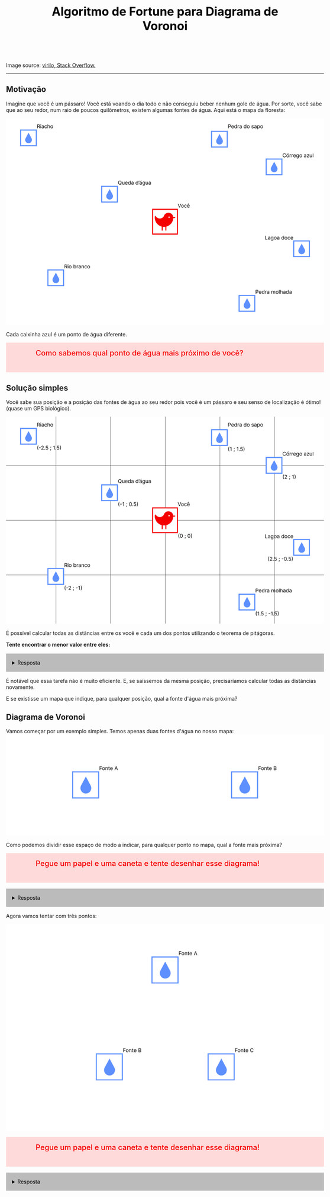 <style>

    body{
        max-width:70em;
        margin-inline: auto;
    }
    details{
        width:fill;
        background-color: #bbb;
        color: black;
        padding: 1rem;
        margin-block: 1rem;
    }

    details[open] summary{
        margin-bottom: 1rem;
    }

    table{
        width:100%;
        background-color:#ccc;
        filter: drop-shadow(3px 3px 0 #999);
    }
    table>*>*:nth-child(even), th {
        background-color: #ddd;
    }

    question{
        position:relative;
        display:block;
        background-color: #ffdadaff;
        min-height:3rem;
        color:#F50000;
        width:fill;
        padding:1rem;
        align-items:center;
        padding-left:5rem;
    }

    question>*{
        margin:0px;
    }

    question>*:first-child{
        font-weight: 500;
        font-size: 20px;
    }

    question::before{
        display: block;
        position: absolute;
        left:1rem;
        top:1rem;
        
        content:" ";
        background-image:url('imagens/question_icon.svg');
        background-size: contain;
        background-repeat: no-repeat;
        
        width:3rem;
        height:3rem;
    }
</style>


<div style="
    background-image: url('imagens/voronoi-diagram.png');
    background-size: cover;
    filter: brightness(1.5);
    width:100%;">
    <p style="
    color:black;
    font-weight: bold;
    font-size: 32px;
    margin-block: auto;
    text-align: center;
    padding:2em;
    ">Algoritmo de Fortune para Diagrama de Voronoi</p></div>

Image source: [virilo, Stack Overflow.](https://stackoverflow.com/questions/53696900/render-voronoi-diagram-to-numpy-array)

---

## Motivação

Imagine que você é um pássaro!
Você está voando o dia todo e não conseguiu beber nenhum gole de água. Por sorte, você sabe que ao seu redor, num raio de poucos quilômetros, existem algumas fontes de água. Aqui está o mapa da floresta:

![Mapa da floresta](imagens/mapa1.jpg)

Cada caixinha azul é um ponto de água diferente.

<question>

Como sabemos qual ponto de água mais próximo de você?

</question>

## Solução simples
Você sabe sua posição e a posição das fontes de água ao seu redor pois você é um pássaro e seu senso de localização é ótimo! (quase um GPS biológico).

![Mapa da florestacom coordenadas](imagens/mapa2.jpg)

É possível calcular todas as distâncias entre os você e cada um dos pontos utilizando o teorema de pitágoras.

**Tente encontrar o menor valor entre eles:**
<details>
<summary>
Resposta
</summary>

O arquivo `dist_m1.py` calcula todas essas distâncias e imprime seus valores.

|Lugar        | Distância |
| ----------- | --------- |
|Queda d'água | 1.12 km   |
|Riacho       | 2.92 km   |
|Pedra do sapo| 1.80 km   |
|Córrego azul | 2.24 km   |
|Rio Branco   | 2.24 km   |
|Pedra molhada| 2.12 km   |
|Lagoa doce   | 2.55 km   |

O ponto d'água mais próximo seria a **Queda d'água** com **1.12km** de distância
</details>


É notável que essa tarefa não é muito eficiente. E, se saíssemos da mesma posição, precisaríamos calcular todas as distâncias novamente.

E se existisse um mapa que indique, para qualquer posição, qual a fonte d'água mais próxima?

## Diagrama de Voronoi
Vamos começar por um exemplo simples. Temos apenas duas fontes d'água no nosso mapa:
![Duas fontes de água no mapa](imagens/mapa4.jpg)

Como podemos dividir esse espaço de modo a indicar, para qualquer ponto no mapa, qual a fonte mais próxima?

<question>

Pegue um papel e uma caneta e tente desenhar esse diagrama!

</question>

<details>
<summary>
Resposta
</summary>
Vamos traçar uma aresta que passa entre ambas as fontes e pintar de azul todos os pontos em que estão à esquerda dela e de verde aqueles que estão a sua direita:

![Duas fontes de água no mapa](imagens/mapa5.jpg)

Agora, sabemos que, se você estiver em qualquer ponto azul, o ponto mais próximo é a `Fonte A`. Se você estiver em qualquer ponto verde, porém, o ponto mais próximo é a `Fonte B`.
</details>

Agora vamos tentar com três pontos:

![Três fontes de água no mapa](imagens/mapa6.jpg)


<question>

Pegue um papel e uma caneta e tente desenhar esse diagrama!

</question>

<details>
<summary>
Resposta
</summary>
Se traçarmos uma reta que divide cada um dos pontos d'água entre si, podemos criar três arestas que subdividem o espaço em três células distintas.

<!-- Se ligarmos uma reta ligando dois pontos quaisquer e traçarmos outra reta perpendicular a ela que cruza o seu centro, conseguimos subdividir o espaço com três arestas. -->

![Duas fontes de água no mapa](imagens/mapa7.jpg)

**Observe atentamente esse diagrama e preste atenção nos detalhes:**

- O cruzamento de todos os segmentos de reta é no **baricentro** do triangulo formado pelas ligações entre os pontos.

- O ângulo entre cada uma das arestas e as retas que ligam 2 pontos é de 90º.

- Uma aresta sempre **divide ao meio** uma reta que liga dois pontos.

Assim, é muito mais fácil ver qual o ponto d'água mais próximo para qualquer ponto do mapa!

</details>


